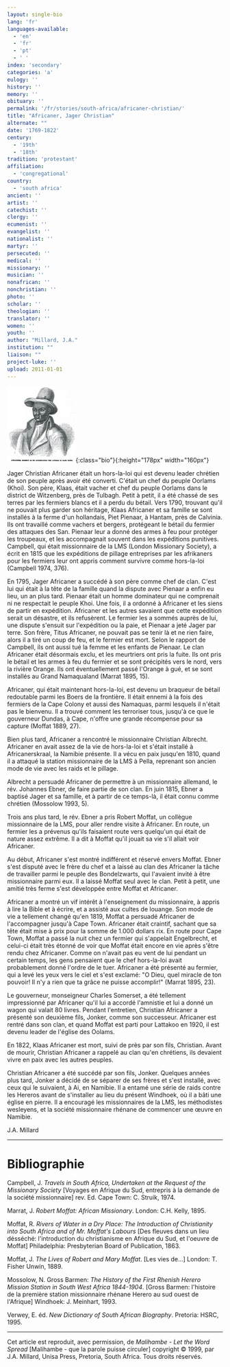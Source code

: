 ```yaml
---
layout: single-bio
lang: 'fr'
languages-available:
  - 'en'
  - 'fr'
  - 'pt'
  - ' '
index: 'secondary'
categories: 'a'
eulogy: ''
history: ''
memory: ''
obituary: ''
permalink: '/fr/stories/south-africa/africaner-christian/'
title: "Africaner, Jager Christian"
alternate: ""
date: '1769-1822'
century:
  - '19th'
  - '18th'
tradition: 'protestant'
affiliation:
  - 'congregational'
country:
  - 'south africa'
ancient: ''
artist: ''
catechist: ''
clergy: ''
ecumenist: ''
evangelist: ''
nationalist: ''
martyr: ''
persecuted: ''
medical: ''
missionary: ''
musician: ''
nonafrican: ''
nonchristian: ''
photo: ''
scholar: ''
theologian: ''
translator: ''
women: ''
youth: ''
author: "Millard, J.A."
institution: ""
liaison: ""
project-luke: ''
upload: 2011-01-01
---
```


![Jager Christian Africaner](/images/bio-pics/southafrica/africaner-christian/Africaner-Christian-small.jpg){:class="bio"}{:height="178px" width="160px"}

Jager Christian Africaner était un hors-la-loi qui est devenu leader chrétien de son peuple après avoir été converti. C'était un chef du peuple Oorlams (Khoi). Son père, Klaas, était vacher et chef du peuple Oorlams dans le district de Witzenberg, près de Tulbagh. Petit à petit, il a été chassé de ses terres par les fermiers blancs et il a perdu du bétail. Vers 1790, trouvant qu'il ne pouvait plus garder son héritage, Klaas Africaner et sa famille se sont installés à la ferme d'un hollandais, Piet Pienaar, à Hantam, près de Calvinia. Ils ont travaillé comme vachers et bergers, protégeant le bétail du fermier des attaques des San. Pienaar leur a donné des armes à feu pour protéger les troupeaux, et les accompagnait souvent dans les expéditions punitives. Campbell, qui était missionnaire de la LMS (London Missionary Society), a écrit en 1815 que les expéditions de pillage entreprises par les afrikaners pour les fermiers leur ont appris comment survivre comme hors-la-loi (Campbell 1974, 376).

En 1795, Jager Africaner a succédé à son père comme chef de clan. C'est lui qui était à la tête de la famille quand la dispute avec Pienaar a enfin eu lieu, un an plus tard. Pienaar était un homme dominateur qui ne comprenait ni ne respectait le peuple Khoi. Une fois, il a ordonné à Africaner et les siens de partir en expédition. Africaner et les autres savaient que cette expédition serait un désastre, et ils refusèrent. Le fermier les a sommés auprès de lui, une dispute s'ensuit sur l'expédition ou la paie, et Pienaar a jeté Jager par terre. Son frère, Titus Africaner, ne pouvait pas se tenir là et ne rien faire, alors il a tiré un coup de feu, et le fermier est mort. Selon le rapport de Campbell, ils ont aussi tué la femme et les enfants de Pienaar. Le clan Africaner était désormais exclu, et les meurtriers ont pris la fuite. Ils ont pris le bétail et les armes à feu du fermier et se sont précipités vers le nord, vers la rivière Orange. Ils ont éventuellement passé l'Orange à gué, et se sont installés au Grand Namaqualand (Marrat 1895, 15).

Africaner, qui était maintenant hors-la-loi, est devenu un braqueur de bétail redoutable parmi les Boers de la frontière. Il était ennemi à la fois des fermiers de la Cape Colony et aussi des Namaquas, parmi lesquels il n'était pas le bienvenu. Il a trouvé comment les terroriser tous, jusqu'à ce que le gouverneur Dundas, à Cape, n'offre une grande récompense pour sa capture (Moffat 1889, 27).

Bien plus tard, Africaner a rencontré le missionnaire Christian Albrecht. Africaner en avait assez de la vie de hors-la-loi et s'était installé à Africanerskraal, la Namibie présente. Il a vécu en paix jusqu'en 1810, quand il a attaqué la station missionnaire de la LMS à Pella, reprenant son ancien mode de vie avec les raids et le pillage.

Albrecht a persuadé Africaner de permettre à un missionnaire allemand, le rév. Johannes Ebner, de faire partie de son clan. En juin 1815, Ebner a baptisé Jager et sa famille, et à partir de ce temps-là, il était connu comme chrétien (Mossolow 1993, 5).

Trois ans plus tard, le rév. Ebner a pris Robert Moffat, un collègue missionnaire de la LMS, pour aller rendre visite à Africaner. En route, un fermier les a prévenus qu'ils faisaient route vers quelqu'un qui était de nature assez extrême. Il a dit à Moffat qu'il jouait sa vie s'il allait voir Africaner.

Au début, Africaner s'est montré indifférent et réservé envers Moffat. Ebner s'est disputé avec le frère du chef et a laissé au clan des Africaner la tâche de travailler parmi le peuple des Bondelzwarts, qui l'avaient invité à être missionnaire parmi eux. Il a laissé Moffat seul avec le clan. Petit à petit, une amitié très ferme s'est développée entre Moffat et Africaner.

Africaner a montré un vif intérêt à l'enseignement du missionnaire, à appris à lire la Bible et à écrire, et a assisté aux cultes de louange. Son mode de vie a tellement changé qu'en 1819, Moffat a persuadé Africaner de l'accompagner jusqu'à Cape Town. Africaner était craintif, sachant que sa tête était mise à prix pour la somme de 1.000 dollars rix. En route pour Cape Town, Moffat a passé la nuit chez un fermier qui s'appelait Engelbrecht, et celui-ci était très étonné de voir que Moffat était encore en vie après s'être rendu chez Africaner. Comme on n'avait pas eu vent de lui pendant un certain temps, les gens pensaient que le chef hors-la-loi avait probablement donné l'ordre de le tuer. Africaner a été présenté au fermier, qui a levé les yeux vers le ciel et s'est exclamé: "O Dieu, quel miracle de ton pouvoir! Il n'y a rien que ta grâce ne puisse accomplir!" (Marrat 1895, 23).

Le gouverneur, monseigneur Charles Somerset, a été tellement impressionné par Africaner qu'il lui a accordé l'amnistie et lui a donné un wagon qui valait 80 livres. Pendant l'entretien, Christian Africaner a présenté son deuxième fils, Jonker, comme son successeur. Africaner est rentré dans son clan, et quand Moffat est parti pour Lattakoo en 1920, il est devenu leader de l'église des Oolams.

En 1822, Klaas Africaner est mort, suivi de près par son fils, Christian. Avant de mourir, Christian Africaner a rappelé au clan qu'en chrétiens, ils devaient vivre en paix avec les autres peuples.

Christian Africaner a été succédé par son fils, Jonker. Quelques années plus tard, Jonker a décidé de se séparer de ses frères et s'est installé, avec ceux qui le suivaient, à Ai, en Namibie. Il a entamé une série de raids contre les Hereros avant de s'installer au lieu du présent Windhoek, où il a bâti une église en pierre. Il a encouragé les missionnaires de la LMS, les méthodistes wesleyens, et la société missionnaire rhénane de commencer une œuvre en Namibie.

J.A. Millard

---

# Bibliographie

Campbell, J. *Travels in South Africa, Undertaken at the Request of the Missionary Society* [Voyages en Afrique du Sud, entrepris à la demande de la société missionnaire] rev. Ed. Cape Town: C. Struik, 1974.

Marrat, J. *Robert Moffat: African Missionary*. London: C.H. Kelly, 1895.

Moffat, R. *Rivers of Water in a Dry Place: The Introduction of Christianity into South Africa and of Mr. Moffat's Labours* [Des fleuves dans un lieu désséché: l'introduction du christianisme en Afrique du Sud, et l'oeuvre de Moffat] Philadelphia: Presbyterian Board of Publication, 1863.

Moffat, J. *The Lives of Robert and Mary Moffat*. [Les vies de...] London: T. Fisher Unwin, 1889.

Mossolow, N. Gross Barmen: *The History of the First Rhenish Herero Mission Station in South West Africa 1844-1904*. [Gross Barmen: l'histoire de la première station missionnaire rhénane Herero au sud ouest de l'Afrique] Windhoek: J. Meinhart, 1993.

Verwey, E. éd. *New Dictionary of South African Biography*. Pretoria: HSRC, 1995.

---

Cet article est reproduit, avec permission, de *Malihambe - Let the Word Spread* [Malihambe - que la parole puisse circuler] copyright &copy; 1999, par J.A. Millard, Unisa Press, Pretoria, South Africa. Tous droits réservés.